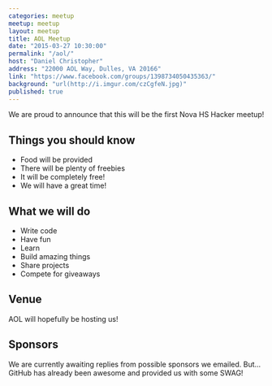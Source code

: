 ```yaml
---
categories: meetup
meetup: meetup
layout: meetup
title: AOL Meetup
date: "2015-03-27 10:30:00"
permalink: "/aol/"
host: "Daniel Christopher"
address: "22000 AOL Way, Dulles, VA 20166"
link: "https://www.facebook.com/groups/1398734050435363/"
background: "url(http://i.imgur.com/czCgfeN.jpg)"
published: true
---
```


We are proud to announce that this will be the first Nova HS Hacker meetup! 

## Things you should know
- Food will be provided
- There will be plenty of freebies
- It will be completely free!
- We will have a great time!

## What we will do
- Write code
- Have fun
- Learn
- Build amazing things
- Share projects
- Compete for giveaways

## Venue
AOL will hopefully be hosting us! 

## Sponsors
We are currently awaiting replies from possible sponsors we emailed.
But... GitHub has already been awesome and provided us with some SWAG!
